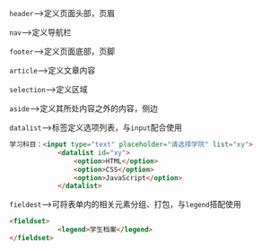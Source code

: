 

`header`-->定义页面头部，页眉

`nav`-->定义导航栏

`footer`-->定义页面底部，页脚

`article`-->定义文章内容

`selection`-->定义区域

`aside`-->定义其所处内容之外的内容，侧边

`datalist`-->标签定义选项列表，与`input`配合使用

```html
学习科目：<input type="text" placeholder="请选择学院" list="xy">
			<datalist id="xy">
				<option>HTML</option>
				<option>CSS</option>
				<option>JavaScript</option>
			</datalist>
```

`fieldest`-->可将表单内的相关元素分组、打包，与`legend`搭配使用

```html
<fieldset>
			<legend>学生档案</legend>
</fieldset>
```

